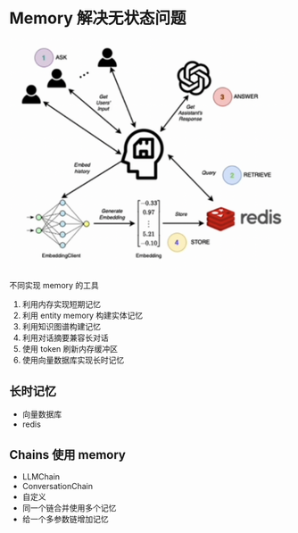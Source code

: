 # Memory 解决无状态问题

![alt text](./images/chainmemoryimp.png)

不同实现 memory 的工具

1. 利用内存实现短期记忆
2. 利用 entity memory 构建实体记忆
3. 利用知识图谱构建记忆
4. 利用对话摘要兼容长对话
5. 使用 token 刷新内存缓冲区
6. 使用向量数据库实现长时记忆


## 长时记忆

- 向量数据库
- redis

## Chains 使用 memory

- LLMChain
- ConversationChain
- 自定义
- 同一个链合并使用多个记忆
- 给一个多参数链增加记忆
